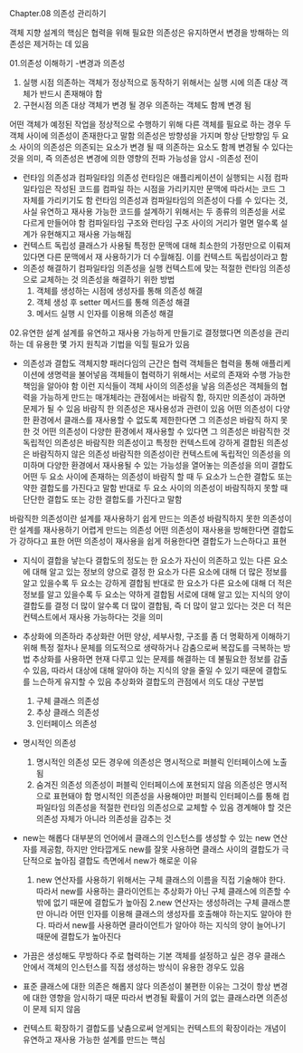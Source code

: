 Chapter.08 의존성 관리하기

객체 지향 설계의 핵심은 협력을 위해 필요한 의존성은 유지하면서 변경을 방해하는 의존성은 제거하는 데 있음

01.의존성 이해하기
-변경과 의존성
1. 실행 시점
   의존하는 객체가 정상적으로 동작하기 위해서는 실행 시에 의존 대상 객체가 반드시 존재해야 함
2. 구현시점
   의존 대상 객체가 변경 될 경우 의존하는 객체도 함께 변경 됨

어떤 객체가 예정된 작업을 정상적으로 수행하기 위해 다른 객체를 필요로 하는 경우 두 객체 사이에 의존성이 존재한다고 말함
의존성은 방향성을 가지며 항상 단방향임
두 요소 사이의 의존성은 의존되는 요소가 변경 될 때 의존하는 요소도 함께 변경될 수 있다는 것을 의미, 즉 의존성은 변경에 의한 영향의 전파 가능성을 암시
-의존성 전이

- 런타임 의존성과 컴파일타임 의존성
  런타임은 애플리케이션이 실행되는 시점
  컴파일타임은 작성된 코드를 컴파일 하는 시점을 가리키지만 문맥에 따라서는 코드 그 자체를 가리키기도 함
  런타임 의존성과 컴파일타임의 의존성이 다를 수 있다는 것, 사실 유연하고 재사용 가능한 코드를 설계하기 위해서는 두 종류의 의존성을 서로 다르게 만들어야 함
  컴파일타임 구조와 런타임 구조 사이의 거리가 멀면 멀수록 설계가 유현해지고 재사용 가능해짐
- 컨텍스트 독립성
  클래스가 사용될 특정한 문맥에 대해 최소한의 가정만으로 이뤄져 있다면 다른 문맥에서 재 사용하기가 더 수월해짐. 이를 컨텍스트 독립성이라고 함
- 의존성 해결하기
  컴파일타임 의존성을 실행 컨텍스트에 맞는 적절한 런타임 의존성으로 교체하는 것
  의존성을 해결하기 위한 방법
  1. 객체를 생성하는 시점에 생성자를 통해 의존성 해결
  2. 객체 생성 후 setter 메서드를 통해 의존성 해결
  3. 메서드 실행 시 인자를 이용해 의존성 해결

02.유연한 설계
설계를 유연하고 재사용 가능하게 만들기로 결정했다면 의존성을 관리하는 데 유용한 몇 가지 원칙과 기법을 익힐 필요가 있음
- 의존성과 결합도
  객체지향 패러다임의 근간은 협력
  객체들은 협력을 통해 애플리케이션에 생명력을 불어넣음
  객체들이 협력하기 위해서는 서로의 존재와 수행 가능한 책임을 알아야 함
  이런 지식들이 객체 사이의 의존성을 낳음
  의존성은 객체들의 협력을 가능하게 만드는 매개체라는 관점에서는 바람직 함, 하지만 의존성이 과하면 문제가 될 수 있음
  바람직 한 의존성은 재사용성과 관련이 있음
  어떤 의존성이 다양한 환경에서 클래스를 재사용할 수 없도록 제한한다면 그 의존성은 바람직 하지 못한 것
  어떤 의존성이 다양한 환경에서 재사용할 수 있다면 그 의존성은 바람직한 것
  독립적인 의존성은 바람직한 의존성이고 특정한 컨텍스트에 강하게 결합된 의존성은 바람직하지 않은 의존성
  바람직한 의존성이란 컨텍스트에 독립적인 의존성을 의미하며 다양한 환경에서 재사용될 수 있는 가능성을 열어놓는 의존성을 의미
  결합도
  어떤 두 요소 사이에 존재하는 의존성이 바람직 할 때 두 요소가 느슨한 결합도 또는 약한 결합도를 가진다고 말함
  반대로 두 요소 사이의 의존성이 바람직하지 못할 때 단단한 결합도 또는 강한 결합도를 가진다고 말함

바람직한 의존성이란 설계를 재사용하기 쉽게 만드는 의존성
바람직하지 못한 의존성이란 설계를 재사용하기 어렵게 만드는 의존성
어떤 의존성이 재사용을 방해한다면 결합도가 강하다고 표한
어떤 의존성이 재사용을 쉽게 허용한다면 결합도가 느슨하다고 표현

- 지식이 결합을 낳는다
  결합도의 정도는 한 요소가 자신이 의존하고 있는 다른 요소에 대해 알고 있는 정보의 양으로 결정
  한 요소가 다른 요소에 대해 더 많은 정보를 알고 있을수록 두 요소는 강하게 결합됨
  반대로 한 요소가 다른 요소에 대해 더 적은 정보를 알고 있을수록 두 요소는 약하게 결합됨
  서로에 대해 알고 있는 지식의 양이 결합도를 결정
  더 많이 알수록 더 많이 결합됨, 즉 더 많이 알고 있다는 것은 더 적은 컨텍스트에서 재사용 가능하다는 것을 의미
- 추상화에 의존하라
  추상화란 어떤 양상, 세부사항, 구조를 좀 더 명확하게 이해하기 위해 특정 절차나 문체를 의도적으로 생략하거나 감춤으로써 복잡도를 극복하는 방법
  추상화를 사용하면 현재 다루고 있는 문제를 해결하는 데 불필요한 정보를 감출 수 있음, 따라서 대상에 대해 알아야 하는 지식의 양을 줄일 수 있기 때문에 결합도를 느슨하게 유지할 수 있음
  추상화와 결합도의 관점에서 의도 대상 구분법
    1. 구체 클래스 의존성
    2. 추상 클래스 의존성
    3. 인터페이스 의존성
- 명시적인 의존성
  1. 명시적인 의존성
  모든 경우에 의존성은 명시적으로 퍼블릭 인터페이스에 노출됨
  2. 숨겨진 의존성
  의존성이 퍼블릭 인터페이스에 포현되지 않음
  의존성은 명시적으로 표현돼야 함
  명시적인 의존성을 사용해야만 퍼블릭 인터페이스를 통해 컴파일타임 의존성을 적절한 런타임 의존성으로 교체할 수 있음
  경계해야 할 것은 의존성 자체가 아니라 의존성을 감추는 것

- new는 해롭다
  대부분의 언어에서 클래스의 인스턴스를 생성할 수 있는 new 연산자를 제공함, 하지만 안타깝게도 new를 잘못 사용하면 클래스 사이의 결합도가 극단적으로 높아짐
  결합도 측면에서 new가 해로운 이유
  1. new 연산자를 사용하기 위해서는 구체 클래스의 이름을 직접 기술해야 한다. 따라서 new를 사용하는 클라이언트는 추상화가 아닌 구체 클래스에 의존할 수밖에 없기 때문에 결합도가 높아짐
  2.new 연산자는 생성하려는 구체 클래스뿐만 아니라 어떤 인자를 이용해 클래스의 생성자를 호출해야 하는지도 알아야 한다. 따라서 new를 사용하면 클라이언트가 알아야 하는 지식의 양이 늘어나기 때문에 결합도가 높아진다
- 가끔은 생성해도 무방하다
  주로 협력하는 기본 객체를 설정하고 싶은 경우 클래스 안에서 객체의 인스턴스를 직접 생성하는 방식이 유용한 경우도 있음

- 표준 클래스에 대한 의존은 해롭지 않다
  의존성이 불편한 이유는 그것이 항상 변경에 대한 영향을 암시하기 때문
  따라서 변경될 확률이 거의 없는 클래스라면 의존성이 문제 되지 않음

- 컨텍스트 확장하기
  결합도를 낮춤으로써 얻게되는 컨텍스트의 확장이라는 개념이 유연하고 재사용 가능한 설계를 만드는 핵심
